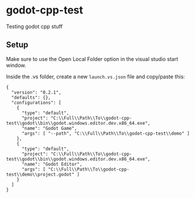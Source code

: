 # godot-cpp-test
Testing godot cpp stuff

## Setup
Make sure to use the Open Local Folder option in the visual studio start window.

Inside the .vs folder, create a new `launch.vs.json` file and copy/paste this:
```
{
  "version": "0.2.1",
  "defaults": {},
  "configurations": [
    {
      "type": "default",
      "project": "C:\\Full\\Path\\To\\godot-cpp-test\\godot\\bin\\godot.windows.editor.dev.x86_64.exe",
      "name": "Godot Game",
      "args": [ "--path", "C:\\Full\\Path\\To\\godot-cpp-test\\demo" ]
    },
    {
      "type": "default",
      "project": "C:\\Full\\Path\\To\\godot-cpp-test\\godot\\bin\\godot.windows.editor.dev.x86_64.exe",
      "name": "Godot Editor",
      "args": [ "C:\\Full\\Path\\To\\godot-cpp-test\\demo\\project.godot" ]
    }
  ]
}
```
